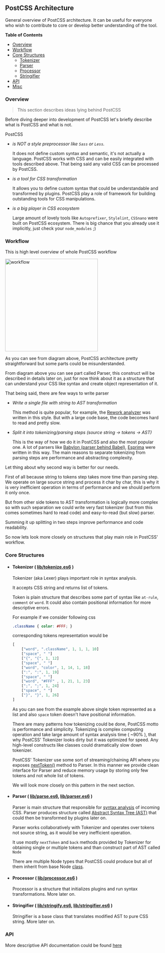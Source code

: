 ## PostCSS Architecture

General overview of PostCSS architecture.
It can be useful for everyone who wish to contribute to core or develop better understanding of the tool.

**Table of Contents**

- [Overview](#overview)
- [Workflow](#workflow)
- [Core Structures](#core-structures)
    * [Tokenizer](#tokenizer)
    * [Parser](#parser)
    * [Processor](#processor)
    * [Stringifier](#stringifier)
- [API](#api)
- [Misc](#misc)

### Overview

> This section describes ideas lying behind PostCSS

Before diving deeper into development of PostCSS let's briefly describe what is PostCSS and what is not.

PostCSS

- *is NOT a style preprocessor like `Sass` or `Less`.*

    It does not define custom syntax and semantic, it's not actually a language.
    PostCSS works with CSS and can be easily integrated with tools described above. That being said any valid CSS can be processed by PostCSS.

- *is a tool for CSS transformation*

    It allows you to define custom syntax that could be understandable and transformed by plugins. PostCSS play a role of framework for building outstanding tools for CSS manipulations.

- *is a big player in CSS ecosystem*

    Large amount of lovely tools like `Autoprefixer`, `Stylelint`, `CSSnano` were built on PostCSS ecosystem. There is big chance that you already use it implicitly, just check your `node_modules` ;)

### Workflow

This is high level overview of whole PostCSS workflow

<img width="300" src="https://upload.wikimedia.org/wikipedia/commons/thumb/a/aa/PostCSS_scheme.svg/512px-PostCSS_scheme.svg.png" alt="workflow">

As you can see from diagram above, PostCSS architecture pretty straightforward but some parts could be misunderstanded.

From diagram above you can see part called Parser, this construct will be described in details later on, just for now think about it as a structure that can understand your CSS like syntax and create object representation of it.

That being said, there are few ways to write parser

 - *Write a single file with string to AST transformation*

    This method is quite popular, for example, the [Rework analyzer](https://github.com/reworkcss/css/blob/master/lib/parse/index.js) was written in this style. But with a large code base, the code becomes hard to read and pretty slow.

 - *Split it into tokenizing/parsing steps (source string → tokens → AST)*

    This is the way of how we do it in PostCSS and also the most popular one.
    A lot of parsers like [Babylon (parser behind Babel)](), [Esprima]() were written in this way.
    The main reasons to separate tokenizing from parsing steps are performance and abstracting complexity.

Let thing about why second way is better for our needs.

First of all because string to tokens step takes more time than parsing step. We operate on large source string and process it char by char, this is why it is very inefficient operation in terms of performance and we should perform it only once.

But from other side tokens to AST transformation is logically more complex so with such separation we could write very fast tokenizer (but from this comes sometimes hard to read code) and easy-to-read (but slow) parser.

Summing it up splitting in two steps improve performance and code readability.

So now lets look more closely on structures that play main role in PostCSS' workflow.

### Core Structures

 - #### Tokenizer ( [lib/tokenize.es6]() )

    Tokenizer (aka Lexer) plays important role in syntax analysis.

    It accepts CSS string and returns list of tokens.

    Token is plain structure that describes some part of syntax like `at-rule`, `comment` or `word`. It could also contain positional information for more descriptive errors.

    For example if we consider following css

    ```css
    .className { color: #FFF; }
    ```

    corresponding tokens representation would be
    ```js
    [
        ["word", ".className", 1, 1, 1, 10]
        ["space", " "]
        ["{", "{", 1, 12]
        ["space", " "]
        ["word", "color", 1, 14, 1, 18]
        [":", ":", 1, 19]
        ["space", " "]
        ["word", "#FFF" , 1, 21, 1, 23]
        [";", ";", 1, 24]
        ["space", " "]
        ["}", "}", 1, 26]
    ]
    ```

    As you can see from the example above single token represented as a list and also `space` token doesn't have positional information.

   There are many patterns how tokenizing could be done, PostCSS motto is performance and simplicity. Tokenizing is complex computing operation and take large amount of syntax analysis time ( ~90% ), that why PostCSS' Tokenizer looks dirty but it was optimized for speed. Any high-level constructs like classes could dramatically slow down tokenizer.

    PostCSS' Tokenizer use some sort of streaming/chaining API where you exposes [nextToken()](https://github.com/postcss/postcss/blob/master/lib/tokenize.es6#L48-L308) method to Parser. In this manner we provide clean interface for Parser and reduce memory usage by storing only few tokens and not whole list of tokens.

    We will look more closely on this pattern in the next section.

- #### Parser ( [lib/parse.es6](), [lib/parser.es6]() )

    Parser is main structure that responsible for [syntax analysis](https://en.wikipedia.org/wiki/Parsing) of incoming CSS. Parser produces structure called [Abstract Syntax Tree (AST)](https://en.wikipedia.org/wiki/Abstract_syntax_tree) that could then be transformed by plugins later on.

    Parser works collaboratively with Tokenizer and operates over tokens not source string, as it would be very inefficient operation.

    It use mostly `nextToken` and `back` methods provided by Tokenizer for obtaining single or multiple tokens and than construct part of AST called `Node`

    There are multiple Node types that PostCSS could produce but all of them inherit from base Node [class]().

- #### Processor ( [lib/processor.es6]() )

    Processor is a structure that initializes plugins and run syntax transformations.
    More later on.

- #### Stringifier ( [lib/stringify.es6](), [lib/stringifier.es6]() )

    Stringifier is a base class that translates modified AST to pure CSS string.
    More later on.

### API

More descriptive API documentation could be found [here](http://api.postcss.org/)
